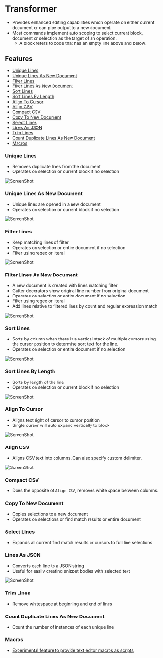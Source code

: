 # Transformer

- Provides enhanced editing capabilities which operate on either current document or can pipe output to a new document.
- Most commands implement auto scoping to select current block, document or selection as the target of an operation.
   - A block refers to code that has an empty line above and below.

## Features

* [Unique Lines](#unique-lines)
* [Unique Lines As New Document](#unique-lines-as-new-document)
* [Filter Lines](#filter-lines)
* [Filter Lines As New Document](#filter-lines-as-new-document)
* [Sort Lines](#sort-lines)
* [Sort Lines By Length](#sort-lines-by-length)
* [Align To Cursor](#align-to-cursor)
* [Align CSV](#align-csv)
* [Compact CSV](#compact-csv)
* [Copy To New Document](#copy-to-new-document)
* [Select Lines](#select-lines)
* [Lines As JSON](#lines-as-json)
* [Trim Lines](#trim-lines)
* [Count Duplicate Lines As New Document](#count-duplicate-lines-as-new-document)
* [Macros](#macros)

### Unique Lines
- Removes duplicate lines from the document
- Operates on selection or current block if no selection

![ScreenShot](/readme-images/unique-lines.gif)

### Unique Lines As New Document
- Unique lines are opened in a new document
- Operates on selection or current block if no selection

![ScreenShot](/readme-images/unique-lines-document.gif)

### Filter Lines
- Keep matching lines of filter
- Operates on selection or entire document if no selection
- Filter using regex or literal

![ScreenShot](/readme-images/filter.gif)

### Filter Lines As New Document
- A new document is created with lines matching filter
- Gutter decorators show original line number from original document
- Operates on selection or entire document if no selection
- Filter using regex or literal
- Add lines relative to filtered lines by count and regular expression match

![ScreenShot](/readme-images/filter-new-document.gif)

### Sort Lines
- Sorts by column when there is a vertical stack of multiple cursors using the cursor position to determine sort text for the line.
- Operates on selection or entire document if no selection

![ScreenShot](/readme-images/sort-lines.gif)

### Sort Lines By Length
- Sorts by length of the line
- Operates on selection or current block if no selection

![ScreenShot](/readme-images/sort-lines-length.gif)

### Align To Cursor
- Aligns text right of cursor to cursor position
- Single cursor will auto expand vertically to block

![ScreenShot](/readme-images/align-cursor.gif)

### Align CSV
- Aligns CSV text into columns.  Can also specify custom delimiter.

![ScreenShot](/readme-images/align-csv.gif)

### Compact CSV
- Does the opposite of `Align CSV`, removes white space between columns.

### Copy To New Document
- Copies selections to a new document
- Operates on selections or find match results or entire document

### Select Lines
- Expands all current find match results or cursors to full line selections

### Lines As JSON
- Converts each line to a JSON string
- Useful for easily creating snippet bodies with selected text

![ScreenShot](/readme-images/lines-as-json.gif)

### Trim Lines
- Remove whitespace at beginning and end of lines

### Count Duplicate Lines As New Document
- Count the number of instances of each unique line

### Macros
- [Experimental feature to provide text editor macros as scripts](https://github.com/dakaraphi/vscode-extension-transformer/issues/13)